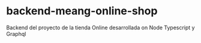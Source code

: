 # backend-meang-online-shop
Backend del proyecto de la tienda Online desarrollada on Node Typescript y Graphql
